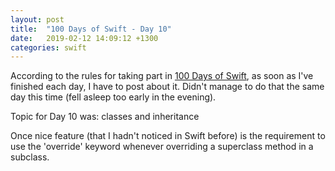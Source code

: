 ```yaml
---
layout: post
title:  "100 Days of Swift - Day 10"
date:   2019-02-12 14:09:12 +1300
categories: swift
---
```

According to the rules for taking part in [100 Days of Swift](https://www.hackingwithswift.com/100), as soon as I've finished each day, I have to post about it. Didn't manage to do that the same day this time (fell asleep too early in the evening).

Topic for Day 10 was: classes and inheritance

Once nice feature (that I hadn't noticed in Swift before) is the requirement to use the 'override' keyword whenever overriding a superclass method in a subclass.
